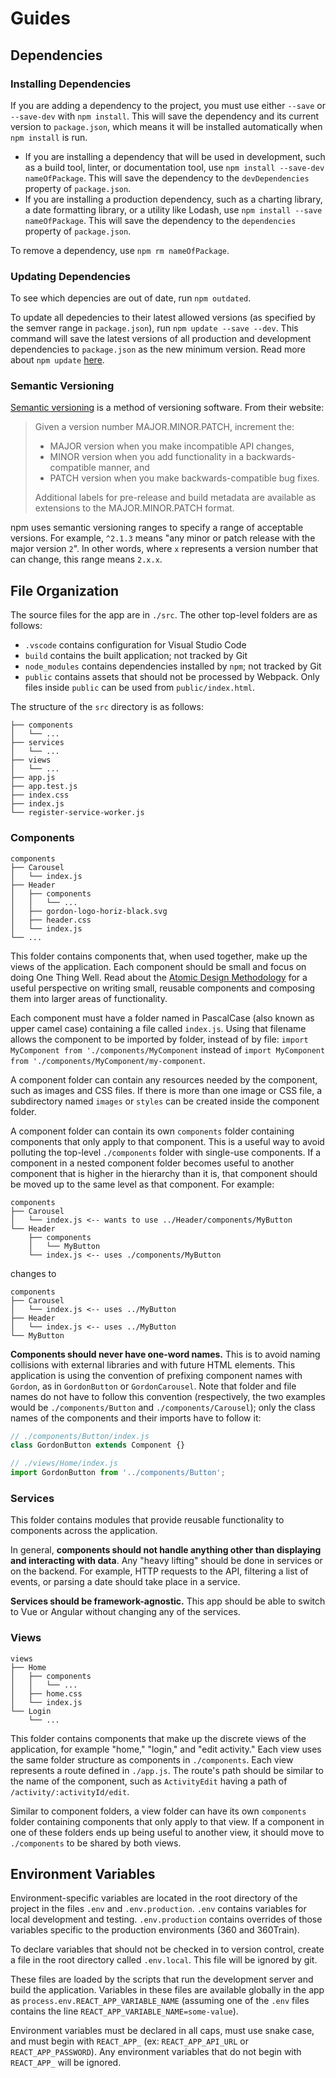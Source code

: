 # Guides

## Dependencies

### Installing Dependencies

If you are adding a dependency to the project, you must use either `--save` or `--save-dev` with `npm install`. This will save the dependency and its current version to `package.json`, which means it will be installed automatically when `npm install` is run.

- If you are installing a dependency that will be used in development, such as a build tool, linter, or documentation tool, use `npm install --save-dev nameOfPackage`. This will save the dependency to the `devDependencies` property of `package.json`.
- If you are installing a production dependency, such as a charting library, a date formatting library, or a utility like Lodash, use `npm install --save nameOfPackage`. This will save the dependency to the `dependencies` property of `package.json`.

To remove a dependency, use `npm rm nameOfPackage`.

### Updating Dependencies

To see which depencies are out of date, run `npm outdated`.

To update all depedencies to their latest allowed versions (as specified by the semver range in `package.json`), run `npm update --save --dev`. This command will save the latest versions of all production and development dependencies to `package.json` as the new minimum version. Read more about `npm update` [here](https://docs.npmjs.com/cli/update).

### Semantic Versioning

[Semantic versioning](https://semver.org/) is a method of versioning software. From their website:

> Given a version number MAJOR.MINOR.PATCH, increment the:
>
> - MAJOR version when you make incompatible API changes,
> - MINOR version when you add functionality in a backwards-compatible manner, and
> - PATCH version when you make backwards-compatible bug fixes.
>
> Additional labels for pre-release and build metadata are available as extensions to the MAJOR.MINOR.PATCH format.

npm uses semantic versioning ranges to specify a range of acceptable versions. For example, `^2.1.3` means "any minor or patch release with the major version `2`". In other words, where `x` represents a version number that can change, this range means `2.x.x`.

## File Organization

The source files for the app are in `./src`. The other top-level folders are as follows:

- `.vscode` contains configuration for Visual Studio Code
- `build` contains the built application; not tracked by Git
- `node_modules` contains dependencies installed by `npm`; not tracked by Git
- `public` contains assets that should not be processed by Webpack. Only files inside `public` can be used from `public/index.html`.

The structure of the `src` directory is as follows:

```plain
├── components
│   └── ...
├── services
│   └── ...
├── views
│   └── ...
├── app.js
├── app.test.js
├── index.css
├── index.js
└── register-service-worker.js
```

### Components

```plain
components
├── Carousel
│   └── index.js
├── Header
│   ├── components
│   │   └── ...
│   ├── gordon-logo-horiz-black.svg
│   ├── header.css
│   └── index.js
└── ...
```

This folder contains components that, when used together, make up the views of the application. Each component should be small and focus on doing One Thing Well. Read about the [Atomic Design Methodology](http://atomicdesign.bradfrost.com/chapter-2/) for a useful perspective on writing small, reusable components and composing them into larger areas of functionality.

Each component must have a folder named in PascalCase (also known as upper camel case) containing a file called `index.js`. Using that filename allows the component to be imported by folder, instead of by file: `import MyComponent from './components/MyComponent` instead of `import MyComponent from './components/MyComponent/my-component`.

A component folder can contain any resources needed by the component, such as images and CSS files. If there is more than one image or CSS file, a subdirectory named `images` or `styles` can be created inside the component folder.

A component folder can contain its own `components` folder containing components that only apply to that component. This is a useful way to avoid polluting the top-level `./components` folder with single-use components. If a component in a nested component folder becomes useful to another component that is higher in the hierarchy than it is, that component should be moved up to the same level as that component. For example:

```plain
components
├── Carousel
│   └── index.js <-- wants to use ../Header/components/MyButton
└── Header
    ├── components
    │   └── MyButton
    └── index.js <-- uses ./components/MyButton
```

changes to

```plain
components
├── Carousel
│   └── index.js <-- uses ../MyButton
├── Header
│   └── index.js <-- uses ../MyButton
└── MyButton
```

**Components should never have one-word names.** This is to avoid naming collisions with external libraries and with future HTML elements. This application is using the convention of prefixing component names with `Gordon`, as in `GordonButton` or `GordonCarousel`. Note that folder and file names do not have to follow this convention (respectively, the two examples would be `./components/Button` and `./components/Carousel`); only the class names of the components and their imports have to follow it:

```JavaScript
// ./components/Button/index.js
class GordonButton extends Component {}

// ./views/Home/index.js
import GordonButton from '../components/Button';
```

### Services

This folder contains modules that provide reusable functionality to components across the application.

In general, **components should not handle anything other than displaying and interacting with data**. Any "heavy lifting" should be done in services or on the backend. For example, HTTP requests to the API, filtering a list of events, or parsing a date should take place in a service.

**Services should be framework-agnostic.** This app should be able to switch to Vue or Angular without changing any of the services.

### Views

```plain
views
├── Home
│   ├── components
│   │   └── ...
│   ├── home.css
│   └── index.js
└── Login
    └── ...
```

This folder contains components that make up the discrete views of the application, for example "home," "login," and "edit activity." Each view uses the same folder structure as components in `./components`. Each view represents a route defined in `./app.js`. The route's path should be similar to the name of the component, such as `ActivityEdit` having a path of `/activity/:activityId/edit`.

Similar to component folders, a view folder can have its own `components` folder containing components that only apply to that view. If a component in one of these folders ends up being useful to another view, it should move to `./components` to be shared by both views.

## Environment Variables

Environment-specific variables are located in the root directory of the project in the files `.env` and `.env.production`.  `.env` contains variables for local development and testing. `.env.production` contains overrides of those variables specific to the production environments (360 and 360Train).

To declare variables that should not be checked in to version control, create a file in the root directory called `.env.local`. This file will be ignored by git.

These files are loaded by the scripts that run the development server and build the application. Variables in these files are available globally in the app as `process.env.REACT_APP_VARIABLE_NAME` (assuming one of the `.env` files contains the line `REACT_APP_VARIABLE_NAME=some-value`).

Environment variables must be declared in all caps, must use snake case, and must begin with `REACT_APP_` (ex: `REACT_APP_API_URL` or `REACT_APP_PASSWORD`). Any environment variables that do not begin with `REACT_APP_` will be ignored.
